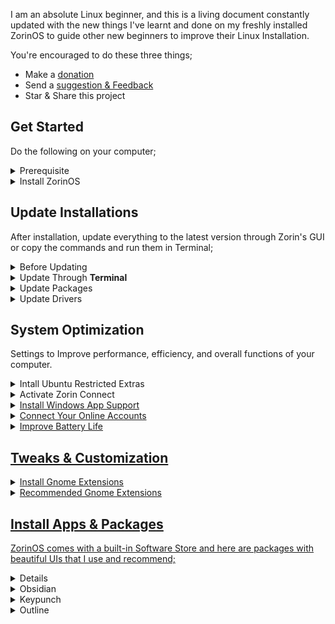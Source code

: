 I am an absolute Linux beginner, and this is a living document constantly updated with the new things I've learnt and done on my freshly installed ZorinOS to guide other new beginners to improve their Linux Installation.

You're encouraged to do these three things;  
- Make a [donation](https://selar.co/showlove/tinyzorin)
- Send a [suggestion & Feedback](https://x.com/N51N3)
- Star & Share this project

## Get Started  
Do the following on your computer;

<details>  
  <summary>Prerequisite</summary>  
  <ul>   
    <li>Backup your files in an external drive</li>  
    <li>Check system requirements & hardware compatibility <a href="https://help.zorin.com/docs/getting-started/system-requirements">here.</a></li>  
  </ul>  
</details>  

<details>  
  <summary>Install ZorinOS</summary>  
  <ul>  
    <li>Follow this guide on <a href="https://help.zorin.com/docs/getting-started/install-zorin-os/">how to install ZorinOS.</a></li>
    <li>For visual learners, here's a <a href="https://www.youtube.com/watch?v=sA3igThg1qc">video guide</a></li>    
  </ul>  
</details>
 

## Update Installations  
After installation, update everything to the latest version through Zorin's GUI or copy the commands and run them in Terminal;  

<details>  
  <summary>Before Updating</summary>  
  <ul>  
    <li>Go into the Software Store and click on <strong>Software & Updates</strong>.</li>  
    <li>Click on <strong>Other Software</strong> then turn on <strong>Canonical Partners</strong>.</li>
    <li>A pop-up will appear. Click <strong>Close</strong>.</li>
  </ul>  
</details>  

<details>  
  <summary>Update Through <strong>Terminal</strong></summary>  
   <ul>  
    <li><code>sudo apt update</code> + <code>enter</code> to check for updates</li>
    <li><code>sudo apt upgrade</code> + <code>enter</code> to apply the updates</li> 
    <li>Restart your computer</li>
  </ul> 
</details>  

<details>  
  <summary>Update Packages</summary> 
</details> 
<details>  
  <summary>Update Drivers</summary> 
</details>  

## System Optimization  
Settings to Improve performance, efficiency, and overall functions of your computer.  

<details>  
  <summary>Intall Ubuntu Restricted Extras</summary>  
  <ul>  
    <li>This enables support for a wide range of multimedia formats and proprietary tools like audio and video codecs, Adobe Flash Plugin, Unrar and GStreamer Plugins on your computer</li>
    <li><code>sudo apt install ubuntu-restricted-extras</code> + <code>enter</code> to install</li>  
 </ul> 
</details>  

<details>  
  <summary>Activate Zorin Connect</summary>  
  <ul>  
    <li>This app alloows you to connect your Zorin OS computer to your Android phone for file sharing, clipboard sharing, remote input and more</li>  
    <li>Zorin Connect is already pre-installed</li>
    <li>On your Android device, download from <a href="https://play.google.com/store/apps/details?id=com.zorinos.zorin_connect">Playstore</li>
  </ul> 
</details>  

<details>  
  <summary>Install Windows App Support</summary>  
  <ul>  
    <li>This app lets you install and run various Windows applications directly on Zorin OS without needing a full Windows installation.</li>  
    <li>open the Zorin Menu → System Tools → Windows App Support.</li>
    <li>Click <strong>Install</strong></li>
  </ul> 
</details>  

<details>  
  <summary>Connect Your Online Accounts</summary>
</details>  

<details>  
  <summary>Improve Battery Life</summary>  
  <ul>   
      <li>TLP is a power management tool designed to optimize the battery life on your laptop.</li>  
      <li><code>sudo apt install tlp</code> + <code>enter</code> to install</li>  
      <li>Restart your computer</li>
 </ul> 
</details>

## Tweaks & Customization  

<details>  
  <summary>Install Gnome Extensions</summary>  
  <ul>   
      <li>TLP is a power management tool designed to optimize the battery life on your laptop.</li>  
      <li><code>sudo apt install tlp</code> + <code>enter</code> to install</li>  
      <li>Restart your computer</li>
 </ul> 
</details>  

<details>  
  <summary>Recommended Gnome Extensions</summary>  
  <ul>   
      <li>TLP is a power management tool designed to optimize the battery life on your laptop.</li>  
      <li><code>sudo apt install tlp</code> + <code>enter</code> to install</li>  
      <li>Restart your computer</li>
 </ul> 
</details>

## Install Apps & Packages  
ZorinOS comes with a built-in Software Store and here are packages with beautiful UIs that I use and recommend;  
<details>  
  
  <summary>Floorp</summary>  
    <ul>   
      <li>A fast, lightweight open-source browser with a focus on privacy and customization based on Firefox.</li>
      <li> <a href="https://zorin.com/os/download">Download</a></li>
    </ul> 
</details>  

<details>  
  <summary>Obsidian</summary>  
    <ul>   
      <li>A simple markdown note‑taking and knowledge management app</li>
      <li> <a href="https://zorin.com/os/download">Download</a></li>
    </ul> 
</details>  

<details>  
  <summary>Keypunch</summary>  
    <ul>   
      <li>A minimal designed app that lets you practice typing</li>
      <li> <a href="https://zorin.com/os/download">Download</a></li>
    </ul> 
</details>  

<details>  
  <summary>Outline</summary>  
    <ul>   
      <li>A simple and reliable VPN app</li>
      <li> <a href="https://zorin.com/os/download">Download</a> </li>
      <li>Join this <a href="https://t.me/OutlineReleasedKey">Telegram group</a> to get a free access key</li>
    </ul> 
</details>
